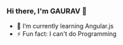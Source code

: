 ### Hi there, I'm GAURAV 👋
- 🌱 I’m currently learning Angular.js
- ⚡ Fun fact: I can't do Programming


